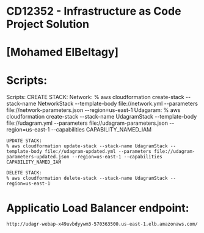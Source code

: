 # CD12352 - Infrastructure as Code Project Solution
# [Mohamed ElBeltagy]

# Scripts:
Scripts:
    CREATE STACK:
    Network:
    % aws cloudformation create-stack --stack-name NetworkStack --template-body file://network.yml --parameters file://network-parameters.json --region=us-east-1
    Udagaram:
    % aws cloudformation create-stack --stack-name UdagramStack --template-body file://udagram.yml --parameters file://udagram-parameters.json --region=us-east-1 --capabilities CAPABILITY_NAMED_IAM

    UPDATE STACK:
    % aws cloudformation update-stack --stack-name UdagramStack --template-body file://udagram-updated.yml --parameters file://udagram-parameters-updated.json --region=us-east-1 --capabilities CAPABILITY_NAMED_IAM

    DELETE STACK:
    % aws cloudformation delete-stack --stack-name UdagramStack --region=us-east-1


# Applicatio Load Balancer endpoint: 
    http://udagr-webap-x49uvbdyywm3-570363500.us-east-1.elb.amazonaws.com/



